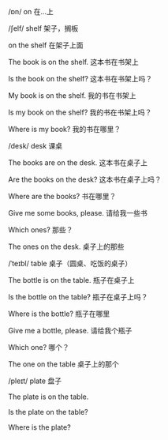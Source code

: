 /ɒn/	on	在...上

/ʃelf/	shelf	架子，搁板

on the shelf	在架子上面

The book is on the shelf.	这本书在书架上

Is the book on the shelf?	这本书在书架上吗？

My book is on the shelf.	我的书在书架上

Is my book on the shelf?	我的书在书架上吗？

Where is my book?	我的书在哪里？



/desk/	desk	课桌

The books are on the desk.	这本书在桌子上

Are the books on the desk?	这本书在桌子上吗？

Where are the books?	书在哪里？

Give me some books, please.	请给我一些书

Which ones?	那些？

The ones on the desk.	桌子上的那些



/ˈteɪbl/	table	桌子（圆桌、吃饭的桌子）

The bottle is on the table.	瓶子在桌子上

Is the bottle on the table?	瓶子在桌子上吗？

Where is the bottle?	瓶子在哪里

Give me a bottle, please.	请给我个瓶子

Which one?	哪个？

The one on the table	桌子上的那个



/pleɪt/	plate	盘子

The plate is on the table.

Is the plate on the table?

Where is the plate?